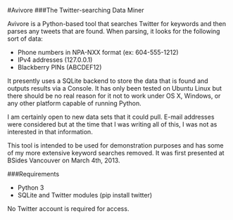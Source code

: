 #Avivore
###The Twitter-searching Data Miner

Avivore is a Python-based tool that searches Twitter for keywords and then parses any tweets that are
found. When parsing, it looks for the following sort of data:

* Phone numbers in NPA-NXX format (ex: 604-555-1212)
* IPv4 addresses (127.0.0.1)
* Blackberry PINs (ABCDEF12)

It presently uses a SQLite backend to store the data that is found and outputs results via a Console. It 
has only been tested on Ubuntu Linux but there should be no real reason for it not to work under OS X, 
Windows, or any other platform capable of running Python.

I am certainly open to new data sets that it could pull. E-mail addresses were considered but at the time 
that I was writing all of this, I was not as interested in that information.

This tool is intended to be used for demonstration purposes and has some of my more extensive keyword 
searches removed. It was first presented at BSides Vancouver on March 4th, 2013.

###Requirements
* Python 3
* SQLite and Twitter modules (pip install twitter)

No Twitter account is required for access.
